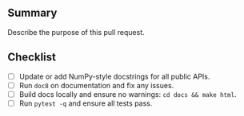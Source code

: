 ## Summary

Describe the purpose of this pull request.

## Checklist

- [ ] Update or add NumPy-style docstrings for all public APIs.
- [ ] Run `doc8` on documentation and fix any issues.
- [ ] Build docs locally and ensure no warnings: `cd docs && make html`.
- [ ] Run `pytest -q` and ensure all tests pass.
